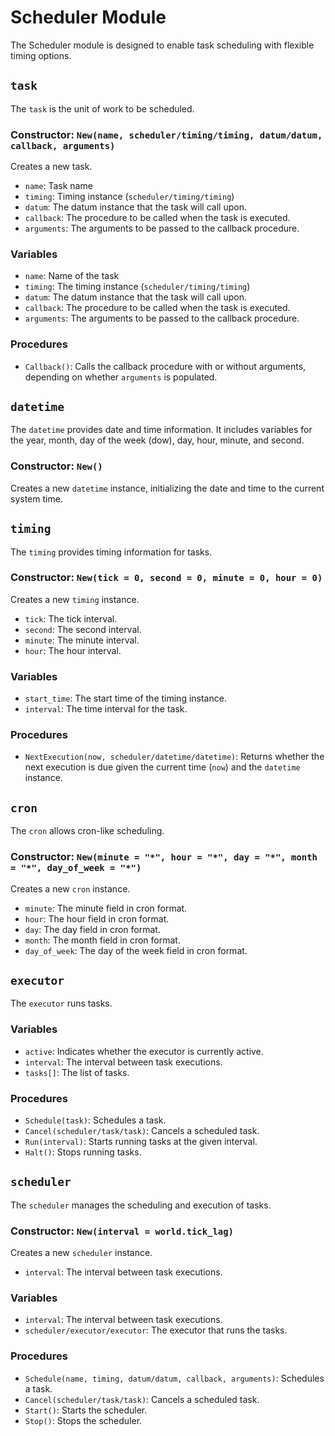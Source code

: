 # Scheduler Module

The Scheduler module is designed to enable task scheduling with flexible timing options.

## `task`

The `task` is the unit of work to be scheduled.

### Constructor: `New(name, scheduler/timing/timing, datum/datum, callback, arguments)`

Creates a new task.

- `name`: Task name
- `timing`: Timing instance (`scheduler/timing/timing`)
- `datum`: The datum instance that the task will call upon.
- `callback`: The procedure to be called when the task is executed.
- `arguments`: The arguments to be passed to the callback procedure.

### Variables

- `name`: Name of the task
- `timing`: The timing instance (`scheduler/timing/timing`)
- `datum`: The datum instance that the task will call upon.
- `callback`: The procedure to be called when the task is executed.
- `arguments`: The arguments to be passed to the callback procedure.

### Procedures

- `Callback()`: Calls the callback procedure with or without arguments, depending on whether `arguments` is populated.

## `datetime`

The `datetime` provides date and time information. It includes variables for the year, month, day of the week (dow), day, hour, minute, and second. 

### Constructor: `New()`

Creates a new `datetime` instance, initializing the date and time to the current system time.

## `timing`

The `timing` provides timing information for tasks.

### Constructor: `New(tick = 0, second = 0, minute = 0, hour = 0)`

Creates a new `timing` instance.

- `tick`: The tick interval.
- `second`: The second interval.
- `minute`: The minute interval.
- `hour`: The hour interval.

### Variables

- `start_time`: The start time of the timing instance.
- `interval`: The time interval for the task.

### Procedures

- `NextExecution(now, scheduler/datetime/datetime)`: Returns whether the next execution is due given the current time (`now`) and the `datetime` instance.

## `cron`

The `cron` allows cron-like scheduling.

### Constructor: `New(minute = "*", hour = "*", day = "*", month = "*", day_of_week = "*")`

Creates a new `cron` instance.

- `minute`: The minute field in cron format.
- `hour`: The hour field in cron format.
- `day`: The day field in cron format.
- `month`: The month field in cron format.
- `day_of_week`: The day of the week field in cron format.

## `executor`

The `executor` runs tasks.

### Variables

- `active`: Indicates whether the executor is currently active.
- `interval`: The interval between task executions.
- `tasks[]`: The list of tasks.

### Procedures

- `Schedule(task)`: Schedules a task.
- `Cancel(scheduler/task/task)`: Cancels a scheduled task.
- `Run(interval)`: Starts running tasks at the given interval.
- `Halt()`: Stops running tasks.

## `scheduler`

The `scheduler` manages the scheduling and execution of tasks.

### Constructor: `New(interval = world.tick_lag)`

Creates a new `scheduler` instance.

- `interval`: The interval between task executions.

### Variables

- `interval`: The interval between task executions.
- `scheduler/executor/executor`: The executor that runs the tasks.

### Procedures

- `Schedule(name, timing, datum/datum, callback, arguments)`: Schedules a task.
- `Cancel(scheduler/task/task)`: Cancels a scheduled task.
- `Start()`: Starts the scheduler.
- `Stop()`: Stops the scheduler.